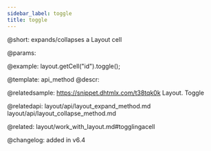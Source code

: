 ```yaml
---
sidebar_label: toggle
title: toggle
---          
```


@short: expands/collapses a Layout cell


@params:




@example:
layout.getCell("id").toggle();


@template: api_method
@descr:

@relatedsample: https://snippet.dhtmlx.com/t38tqk0k	Layout. Toggle

@relatedapi:
layout/api/layout_expand_method.md
layout/api/layout_collapse_method.md


@related: layout/work_with_layout.md#togglingacell

@changelog: added in v6.4


